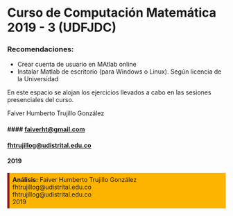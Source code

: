 # Curso de Computación Matemática 2019 - 3 (UDFJDC)
### Recomendaciones:
* Crear cuenta de usuario en MAtlab online
* Instalar Matlab de escritorio (para Windows o Linux). Según licencia de la Universidad

En este espacio se alojan los ejercicios llevados a cabo en las sesiones presenciales del curso.

Faiver Humberto Trujillo González
#### #### faiverht@gmail.com
#### fhtrujillog@udistrital.edu.co
#### 2019
<div style="background-color: #FDB400; border-color: #8C1919; border-left: 5px solid #8C1919; padding: 0.5em;">
<strong>Análisis:</strong> Faiver Humberto Trujillo González <br> fhtrujillog@udistrital.edu.co <br> fhtrujillog@udistrital.edu.co
  <br> 2019
</div>
